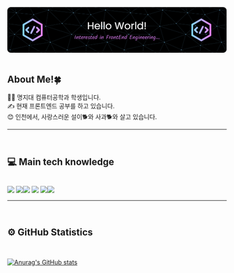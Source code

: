 <img src="./img/github-header-image.png">
<br/>
<br/>

## About Me!🍀

👩‍💻 명지대 컴퓨터공학과 학생입니다. <br/>
✍️ 현재 프론트엔드 공부를 하고 있습니다. <br/>
😊 인천에서, 사랑스러운 설이🐕와 사과🐕와 살고 있습니다.<br/>

<hr/>

<br>

## 💻 Main tech knowledge

<br/>
<img src='https://img.shields.io/badge/HTML5-E34F26.svg?style=for-the-badge&logo=HTML5&logoColor=white'>
<img src='https://img.shields.io/badge/CSS3-1572B6.svg?style=for-the-badge&logo=CSS3&logoColor=white'><img src='https://img.shields.io/badge/JavaScript-F7DF1E.svg?style=for-the-badge&logo=JavaScript&logoColor=black'>
<img src='https://img.shields.io/badge/React-61DAFB.svg?style=for-the-badge&logo=React&logoColor=black'>
<img src='https://img.shields.io/badge/Adobe%20Illustrator-FF9A00.svg?style=for-the-badge&logo=Adobe-Illustrator&logoColor=white'><img src='https://img.shields.io/badge/Adobe%20Photoshop-31A8FF.svg?style=for-the-badge&logo=Adobe-Photoshop&logoColor=white'>

<br/>
<hr/>
<br/>

## ⚙️ GitHub Statistics

<br/>

[![Anurag's GitHub stats](https://github-readme-stats.vercel.app/api?username=snowari&theme=radical)](https://github.com/anuraghazra/github-readme-stats)
